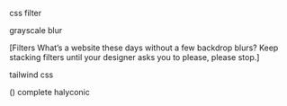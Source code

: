 css filter

grayscale
blur

[Filters
What’s a website these days without a few backdrop blurs? Keep stacking filters until your designer asks you to please, please stop.]

tailwind css


()
complete halyconic
